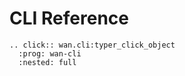 # CLI Reference

```{eval-rst}
.. click:: wan.cli:typer_click_object
  :prog: wan-cli
  :nested: full
```
